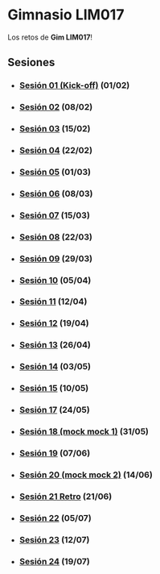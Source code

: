 # Gimnasio LIM017

Los retos de **Gim LIM017**!

## Sesiones

- ### [Sesión 01 (Kick-off)](./session-01.md) (01/02)

- ### [Sesión 02](./session-02.md) (08/02)

- ### [Sesión 03](./session-03.md) (15/02)

- ### [Sesión 04](./session-04.md) (22/02)

- ### [Sesión 05](./session-05.md) (01/03)

- ### [Sesión 06](./session-06.md) (08/03)

- ### [Sesión 07](./session-07.md) (15/03)

- ### [Sesión 08](./session-08.md) (22/03)

- ### [Sesión 09](./session-09.md) (29/03)

- ### [Sesión 10](./session-10.md) (05/04)

- ### [Sesión 11](./session-11.md) (12/04)

- ### [Sesión 12](./session-12.md) (19/04)

- ### [Sesión 13](./session-13.md) (26/04)

- ### [Sesión 14](./session-14.md) (03/05)

- ### [Sesión 15](./session-15.md) (10/05)

- ### [Sesión 17](./session-17.md) (24/05)

- ### [Sesión 18 (mock mock 1)](./session-18.md) (31/05)

- ### [Sesión 19](./session-19.md) (07/06)

- ### [Sesión 20 (mock mock 2)](./session-20.md) (14/06)  

- ### [Sesión 21 Retro](https://drive.google.com/drive/folders/1COHvWaFlmPJR3D8EZNA6RpsxbyCHFVCe) (21/06)  

- ### [Sesión 22](./session-22.md) (05/07)

- ### [Sesión 23](./session-23.md) (12/07)

- ### [Sesión 24](./session-24.md) (19/07)
